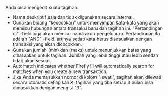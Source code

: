 Anda bisa mengedit suatu tagihan.

* Nama deskriptif saja dan tidak digunakan secara internal.
* Gunakan bidang "kecocokan" untuk menyimpan kata-kata yang akan memicu hubungan antara transaksi baru dan tagihan ini. "Pertandingan di" -field juga akan memicu nama akun pengeluaran. Pertandingan itu adalah "AND" -field, artinya setiap kata harus disesuaikan dengan transaksi yang akan dicocokkan.
* Gunakan jumlah (min) dan (maks) untuk menunjukkan batas yang diharapkan untuk tagihan. Jumlah yang lebih tinggi atau lebih rendah tidak akan sesuai.
* Automatch indicates whether Firefly III will automatically search for matches when you create a new transaction.
* Jika Anda memasukkan nomor di kolom "lewati", tagihan akan dilewati secara otomatis setiap kali X; tagihan yang tiba setiap 3 bulan bisa dimasukkan dengan mengisi "3".